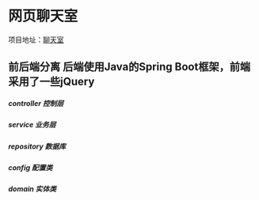 # 网页聊天室
项目地址：[聊天室](http://www.finecs.cn:8080)
## 前后端分离 后端使用Java的Spring Boot框架，前端采用了一些jQuery

##### controller   控制层
##### service      业务层
##### repository   数据库
##### config       配置类
##### domain       实体类